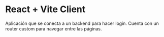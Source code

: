 # React + Vite Client

Aplicación que se conecta a un backend para hacer login. Cuenta con un router custom para navegar entre las páginas.